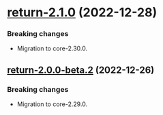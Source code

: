 <a name="return-2.1.0"></a>
# [return-2.1.0](https://github.com/ditsmod/ditsmod/releases/tag/return-2.1.0) (2022-12-28)

### Breaking changes

- Migration to core-2.30.0.

<a name="return-2.0.0-beta.2"></a>
## [return-2.0.0-beta.2](https://github.com/ditsmod/ditsmod/releases/tag/return-2.0.0-beta.2) (2022-12-26)

### Breaking changes

- Migration to core-2.29.0.

